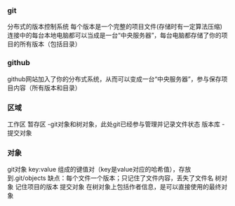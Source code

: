### git
分布式的版本控制系统
每个版本是一个完整的项目文件(存储时有一定算法压缩)
连接中的每台本地电脑都可以当成是一台“中央服务器”，每台电脑都存储了你的项目的所有版本（包括目录）

### github
github网站加入了你的分布式系统，从而可以变成一台“中央服务器”，参与保存项目内容（所有版本和目录）

### 区域
工作区
暂存区 -git对象和树对象，此处git已经参与管理并记录文件状态
版本库 -提交对象 

### 对象
git对象
  key:value 组成的键值对（key是value对应的哈希值），存放到.git/objects
  缺点：每个文件一个版本；只记住了文件内容，丢失了文件名
树对象
  记住项目的版本
提交对象
  在树对象上包括作者信息，是可以直接使用的最终对象

